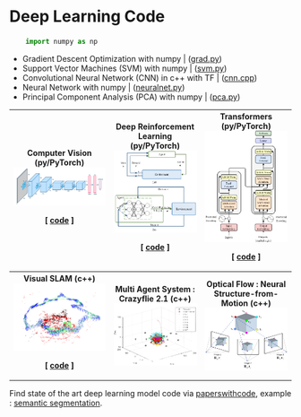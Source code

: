# Deep Learning Code

```python
    import numpy as np

```

+  Gradient Descent Optimization with numpy | ([grad.py](code/grad.py))
+  Support Vector Machines (SVM) with numpy | ([svm.py](code/svm.py))
+  Convolutional Neural Network (CNN) in c++ with TF | ([cnn.cpp](./code/cnn.cpp))
+  Neural Network with numpy | ([neuralnet.py](./code/neuralnet.py))
+  Principal Component Analysis (PCA) with numpy | ([pca.py](./code/pca.py))

<table width=100%>
<tr>
<th>
Computer Vision (py/PyTorch)

<img src="img/cv.png" width=100%> 

[ [code](./cnn_py.MD) ]

</th>
<th>
Deep Reinforcement Learning (py/PyTorch)

<img src="img/rl.png" width=100%> 

[ [code](./deeprl.MD) ]

</th>
<th>
Transformers (py/PyTorch)

<img src="img/transformer.png" width=100%> 

[ [code](./transformers.MD) ]

</th>
</tr>
<tr>
<th>
Visual SLAM (c++)

<img src="img/vslam3.png" width=100%> 

[ [code](./code/slam/README.MD) ]

</th>
<th>Multi Agent System : Crazyflie 2.1 (c++)

<img src="img/swarm2.png" width=100%> 

</th>
<th>
Optical Flow : Neural Structure-from-Motion (c++)

<img src="img/sfm2.png" width=100%> 

</th>
</tr>
</table>

Find state of the art deep learning model code via [paperswithcode](https://paperswithcode.com/sota), example : [semantic segmentation](https://paperswithcode.com/task/semantic-segmentation).